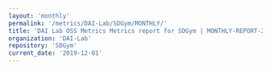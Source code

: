 ```yaml
---
layout: 'monthly'
permalink: '/metrics/DAI-Lab/SDGym/MONTHLY/'
title: 'DAI Lab OSS Metrics Metrics report for SDGym | MONTHLY-REPORT-2019-12-01'
organization: 'DAI-Lab'
repository: 'SDGym'
current_date: '2019-12-01'
---
```


